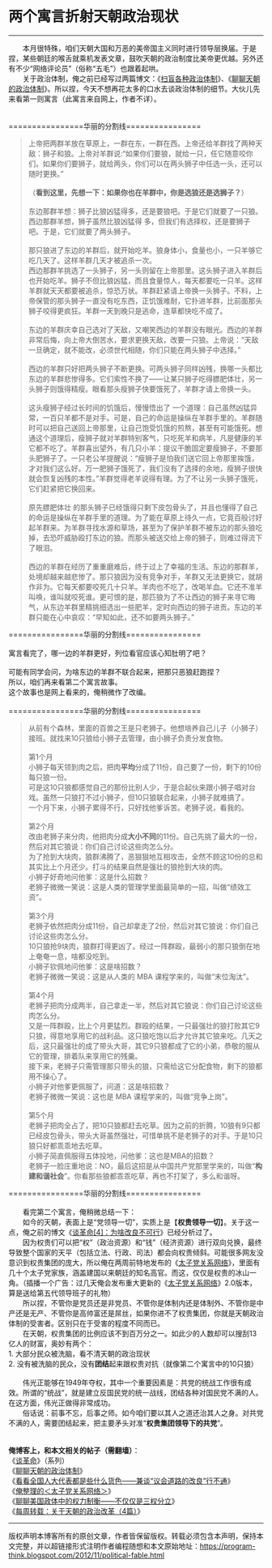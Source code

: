 # 两个寓言折射天朝政治现状 

-----

<div class="post-body entry-content">
　　本月很特殊，咱们天朝大国和万恶的美帝国主义同时进行领导层换届。于是捏，某些朝廷的喉舌就乘机发表文章，鼓吹天朝的政治制度比美帝更优越。另外还有不少“网络评论员”（俗称“五毛”）也跟着起哄。<br/>
　　关于政治体制，俺之前已经写过两篇博文：《<a href="../../2012/07/form-of-government.md">扫盲各种政治体制</a>》、《<a href="../../2012/07/form-of-government-in-china.md">聊聊天朝的政治体制</a>》。所以捏，今天不想再花太多的口水去谈政治体制的细节。大伙儿先来看第一则寓言（此寓言来自网上，作者不详）。<br/>
<a name="more"></a><br/>
<br/>
================华丽的分割线================<br/>
<blockquote>上帝把两群羊放在草原上，一群在东，一群在西。上帝还给羊群找了两种天敌：狮子和狼。上帝对羊群说:“如果你们要狼，就给一只，任它随意咬你们。如果你们要狮子，就给两头，你们可以在两头狮子中任选一头，还可以随时更换。”<br/>
<br/>
（<b>看到这里，先想一下：如果你也在羊群中，你是选狼还是选狮子？</b>）<br/>
<br/>
东边那群羊想：狮子比狼凶猛得多，还是要狼吧。于是它们就要了一只狼。西边那群羊想，狮子虽然比狼凶猛得 多，但我们有选择权，还是要狮子吧。于是，它们就要了两头狮子。<br/>
<br/>
那只狼进了东边的羊群后，就开始吃羊。狼身体小，食量也小，一只羊够它吃几天了。这样羊群几天才被追杀一次。<br/>
西边那群羊挑选了一头狮子，另一头则留在上帝那里。这头狮子进入羊群后也开始吃羊。狮子不但比狼凶猛，而且食量惊人，每天都要吃一只羊。这样羊群就天天都要被追杀，惊恐万状。羊群赶紧请上帝换一头狮子。不料，上帝保管的那头狮子一直没有吃东西，正饥饿难耐，它扑进羊群，比前面那头狮子咬得更疯狂。羊群一天到晚只是逃命，连草都快吃不成了。<br/>
<br/>
东边的羊群庆幸自己选对了天敌，又嘲笑西边的羊群没有眼光。西边的羊群非常后悔，向上帝大倒苦水，要求更换天敌，改要一只狼。上帝说：“天敌一旦确定，就不能改，必须世代相随，你们只能在两头狮子中选择。”<br/>
<br/>
西边的羊群只好把两头狮子不断更换。可两头狮子同样凶残，换哪一头都比东边的羊群悲惨得多。它们索性不换了——让某只狮子吃得膘肥体壮，另一头狮子则饿得精瘦。眼看那头瘦狮子快要饿死了，羊群才请上帝换一头。<br/>
<br/>
这头瘦狮子经过长时间的饥饿后，慢慢悟出了 一个道理：自己虽然凶猛异常，一百只羊都不是对手。可是，自己的命运是操纵在羊群手里的。羊群随时可以把自己送回上帝那里，让自己饱受饥饿的煎熬，甚至有可能饿死。想通这个道理后，瘦狮子就对羊群特别客气，只吃死羊和病羊，凡是健康的羊它都不吃了。羊群喜出望外，有几只小羊：提议干脆固定要瘦狮子，不要那头肥狮子了。一只老公羊提醒说：“瘦狮子是怕我们送它回上帝那里挨饿，才对我们这么好。万一肥狮子饿死了，我们没有了选择的余地，瘦狮子很快就会恢复凶残的本性。”羊群觉得老羊说得有理。为了不让另一头狮子饿死，它们赶紧把它换回来。<br/>
<br/>
原先膘肥体壮 的那头狮子已经饿得只剩下皮包骨头了，并且也懂得了自己的命运是操纵在羊群手里的道理。为了能在草原上待久一点，它竟百般讨好起羊群来。为羊群寻找水源和草场，甚至为了保护羊群不被东边的那头狼吃掉，去恐吓威胁殴打东边的狼。而那头被送交给上帝的狮子，则难过得流下了眼泪。<br/>
<br/>
西边的羊群在经历了重重磨难后，终于过上了幸福的生活。东边的那群羊，处境却越来越悲惨了。那只狼因为没有竞争对手，羊群又无法更换它，就胡作非为。它每天都要咬死几十只羊。羊肉也不吃了，改喝羊血。它还不准羊叫唤，谁叫就咬死谁。更可恨的是，那匹狼为了不让西边的狮子来寻它晦气，从东边羊群里精挑细选出一些肥羊，定时向西边的狮子进贡。东边的羊群只能在心中哀叹：“早知如此，还不如要两头狮子。”</blockquote>================华丽的分割线================<br/>
<br/>
寓言看完了，哪一边的羊群更好，列位看官应该心知肚明了吧？<br/>
<br/>
可能有同学会问，为啥东边的羊群不联合起来，把那只恶狼赶跑捏？<br/>
所以，咱们再来看第二个寓言故事。<br/>
这个故事也是网上看来的，俺稍微作了改编。<br/>
<br/>
================华丽的分割线================<br/>
<blockquote>从前有个森林，里面的百兽之王是只老狮子。他想培养自己儿子（小狮子）接班。就找来10只狼给小狮子去管理，由小狮子负责分发食物。<br/>
<br/>
第1个月<br/>
小狮子每天领到肉之后，把肉<b>平均</b>分成了11份，自己要了一份，剩下的10份每只狼一份。<br/>
可是这10只狼都感觉自己的那份比别人少，于是合起伙来跟小狮子唱对台戏。虽然一只狼打不过小狮子，但10只狼联合起来，小狮子就难搞了。<br/>
一个月下来，小狮子累得不行，只好找他爹诉苦。老狮子说，看我的。<br/>
<br/>
第2个月<br/>
改由老狮子来分肉，他把肉分成<b>大小不同</b>的11份。自己先挑了最大的一份，然后对其它狼说：你们自己讨论这些肉怎么分。<br/>
为了抢到大块肉，狼群沸腾了，恶狠狠地互相攻击，全然不顾这10份的总和其实比上个月还少。打斗的结果自然是强壮的狼抢到大块的肉。<br/>
小狮子好奇地问他爹：这是什么招数？<br/>
老狮子微微一笑说：这是人类的管理学里面最简单的一招，叫做“绩效工资”。<br/>
<br/>
第3个月<br/>
老狮子依然把肉分成11份，自己却拿走了2份，然后对其它狼说：你们自己讨论这些肉怎么分。<br/>
10只狼抢9块肉，狼群打得更凶了。经过一阵群殴，最弱小的那只狼倒在地上奄奄一息，啥都没吃到。<br/>
小狮子钦佩地问他爹：这是啥招数？<br/>
老狮子微微一笑说：这是从人类的 MBA 课程学来的，叫做“末位淘汰”。<br/>
<br/>
第4个月<br/>
老狮子把肉分成两半，自己拿走一半，然后对其它狼说：你们自己讨论这些肉怎么分。<br/>
又是一阵群殴，比上个月更猛烈。群殴的结果，一只最强壮的狼打败其它9只狼，得意地享用它的战利品。这只狼吃饱以后才允许其它狼来吃。几天之后，这只最强壮的成了带头大哥，其它9只狼都成了它的小弟，恭敬的服从它的管理，排着队来享用它的残羹。<br/>
接下来，老狮子只需管理那只带头的狼，只需给这它分配食物，剩下的狼都用不操心了。<br/>
小狮子对他爹更佩服了，问道：这是啥招数？<br/>
老狮子微微一笑说：这也是 MBA 课程学来的，叫做“竞争上岗”。<br/>
<br/>
第5个月<br/>
老狮子把肉全占了，把10只狼都赶去吃草。因为之前的折腾，10狼有9只都已经皮包骨头，带头大哥虽然强壮，可惜单挑不是老狮子的对手。于是10只狼只好都乖乖地去吃草。<br/>
小狮子简直佩服得五体投地，问他爹：这也是MBA的招数？<br/>
老狮子一脸庄重地说：NO，最后这招是从中国共产党那里学来的，叫做“<b>构建和谐社会</b>”。你看那些狼都乖乖吃草，再也不打架了，多么和谐呀。</blockquote>================华丽的分割线================<br/>
<br/>
　　看完第二个寓言，俺稍微总结一下：<br/>
　　如今的天朝，表面上是“党领导一切”，实质上是【<b>权贵领导一切</b>】。关于这一点，俺之前的博文《<a href="../../2012/05/revolution-4.md">谈革命[4]：为啥改良不可行</a>》已经分析过了。<br/>
　　因为权贵们可以把“权”（政治资源）和“钱”（经济资源）进行双向兑换，最终导致整个国家的天平（包括立法、行政、司法）都会向权贵倾斜。可能很多网友没意识到权贵集团的庞大，所以俺在两周前特地发布的《<a href="../../2012/11/princelings.md">太子党关系网络</a>》，里面有几十个太子党家族，涵盖建国以来朝廷的知名高官。而这，仅仅是权贵的冰山一角。（插播一个广告：过几天俺会发布重大更新的《<a href="https://github.com/programthink/zhao" target="_blank">太子党关系网络</a>》2.0版本，算是送给第五代领导班子的礼物）<br/>
　　所以捏，不管你是党员还是非党员、不管你是体制内还是体制外、不管你是中产还是无产、不管你是高帅富还是屌丝，如果你进不了权贵集团，你就是天朝政治体制的受害者。区别只在于受害的程度不同而已。<br/>
　　在天朝，权贵集团的比例应该不到百万分之一。如此少的人数却可以搜刮13亿人的财富，奥妙有两个：<br/>
1. 大部分民众被洗脑，看不清天朝的政治现状<br/>
2. 没有被洗脑的民众，没有<b>团结</b>起来跟权贵对抗（就像第二个寓言中的10只狼）<br/>
<br/>
　　伟光正能够在1949年夺权，其中一个重要因素是：共党的统战工作很有成效。所谓的“统战”，就是建立反国民党的统一战线，团结各种对国民党不满的人。在这方面，伟光正做得非常成功。<br/>
　　俗话说：前事不忘，后事之师。如今咱们要以其人之道还治其人之身。对共党不满的人，需要团结起来，把主要矛头对准“<b>权贵集团领导下的共党</b>”。<br/>
<br/>
<br/>
<b>俺博客上，和本文相关的帖子（需翻墙）</b>：<br/>
《<a href="../../2011/12/revolution-0.md">谈革命</a>》（系列）<br/>
《<a href="../../2012/07/form-of-government-in-china.md">聊聊天朝的政治体制</a>》<br/>
《<a href="../../2012/03/national-people-congress.md">看看全国人大代表都是些什么货色——兼谈“议会道路的改良”行不通</a>》<br/>
《<a href="../../2013/03/princelings.md">俺整理的＜太子党关系网络＞</a>》<br/>
《<a href="../../2016/06/USA-Separation-of-Powers-with-Balances.md">聊聊美国政体中的权力制衡——不仅仅是三权分立</a>》<br/>
《<a href="../../2012/05/weekly-share-3.md">每周转载：关于天朝的政治改革（4篇）</a>》
</div>


------------------------------------------------

版权声明本博客所有的原创文章，作者皆保留版权。转载必须包含本声明，保持本文完整，并以超链接形式注明作者编程随想和本文原始地址：https://program-think.blogspot.com/2012/11/political-fable.html
